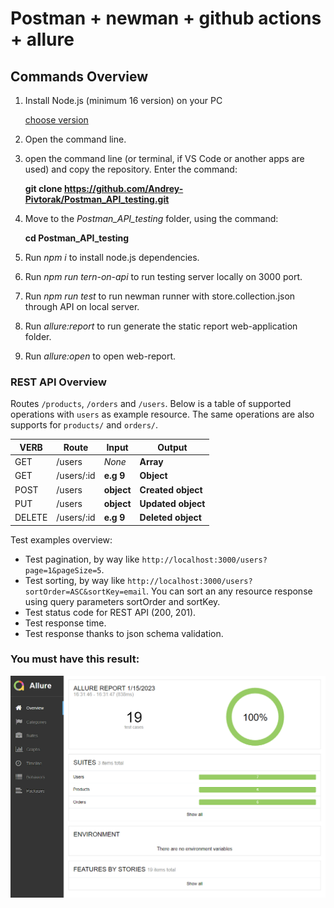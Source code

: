 # **Postman + newman + github actions + allure**

## **Commands Overview**
1. Install Node.js (minimum 16 version) on your PC

    [choose version](https://nodejs.org/en/download/releases/)

2. Open the command line.
3. open the command line (or terminal, if VS Code or another apps are used) and copy the repository. Enter the command:

    **git clone https://github.com/Andrey-Pivtorak/Postman_API_testing.git**

4. Move to the _Postman_API_testing_ folder, using the command:

    **cd Postman_API_testing**

5. Run _npm i_ to install node.js dependencies.
6. Run _npm run tern-on-api_ to run testing server locally on 3000 port.
7. Run _npm run test_ to run newman runner with store.collection.json through API on local server.
8. Run _allure:report_ to run generate the static report web-application folder.
9. Run _allure:open_ to open web-report.

### REST API Overview
Routes `/products`, `/orders` and `/users`. Below is a table of supported operations with `users` as example resource. The same operations are also supports for `products/` and `orders/`.

| VERB     |Route       |Input       |Output              |
|----------|------------|------------|--------------------|
| GET      | /users     | *None*     | **Array**          |
| GET      | /users/:id |  **e.g 9** | **Object**         |
| POST     | /users     | **object** | **Created object** |
| PUT      | /users     | **object** | **Updated object** |
| DELETE   | /users/:id | **e.g 9**  | **Deleted object** |

Test examples overview:
- Test pagination, by way like `http://localhost:3000/users?page=1&pageSize=5`.
- Test sorting, by way like `http://localhost:3000/users?sortOrder=ASC&sortKey=email`. You can sort an any resource response using query parameters sortOrder and sortKey.
-  Test status code for REST API (200, 201).
-  Test response time.
-  Test response thanks to json schema validation.

### You must have this result:
![](https://github.com/Andrey-Pivtorak/Postman_API_testing/blob/main/mockApi/screens/allure_report.png)
